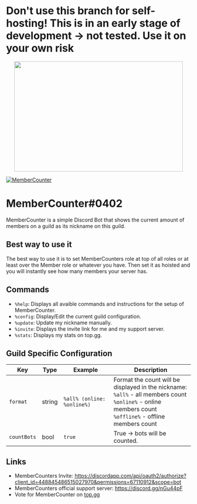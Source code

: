 # Don't use this branch for self-hosting! This is in an early stage of development -> not tested. Use it on your own risk
<p align="center">
  <img width="460" height="300" src="https://raw.githubusercontent.com/error2507/MemberCounter/d.js-v12-update/images/5be0e8989adc15cb63c83a4ff25cecb6.png">
</p>
<a href="https://top.gg/bot/448845486515027970" >
  <img src="https://discordbots.org/api/widget/448845486515027970.svg" alt="MemberCounter" />
</a>


# MemberCounter#0402

MemberCounter is a simple Discord Bot that shows the current amount of members on a guild as its nickname on this guild.

## Best way to use it
The best way to use it is to set MemberCounters role at top of all roles or at least over the Member role or whatever you have. Then set it as hoisted and you will instantly see how many members your server has.

## Commands
* `%help`: Displays all avaible commands and instructions for the setup of MemberCounter.
* `%config`: Display/Edit the current guild configuration.
* `%update`: Update my nickname manually.
* `%invite`: Displays the invite link for me and my support server.
* `%stats`: Displays my stats on top.gg.



## Guild Specific Configuration

| Key | Type | Example | Description |
|-----|------|---------|-------------|
| `format` | string | `%all% (online: %online%)` | Format the count will be displayed in the nickname:<br>`%all%` - all members count<br>`%online%` - online members count<br>`%offline%` - offline members count |
| `countBots` | bool | `true` | True -> bots will be counted. |

## Links
* MemberCounters Invite: https://discordapp.com/api/oauth2/authorize?client_id=448845486515027970&permissions=67110912&scope=bot
* MemberCounters official support server: https://discord.gg/nGu44pF
* Vote for MemberCounter on [top.gg](https://top.gg/bot/448845486515027970)
